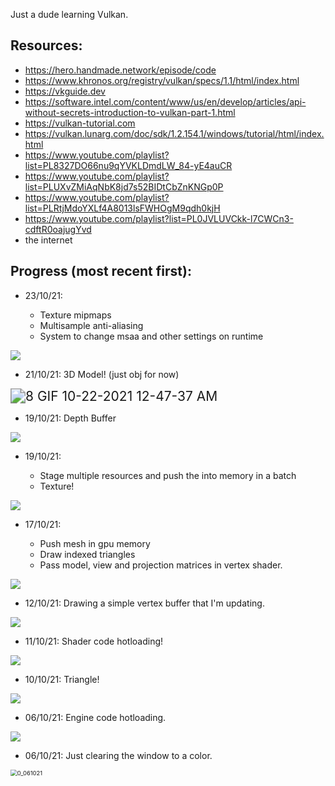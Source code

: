 Just a dude learning Vulkan.

## Resources:

* https://hero.handmade.network/episode/code 
* https://www.khronos.org/registry/vulkan/specs/1.1/html/index.html
* https://vkguide.dev
* https://software.intel.com/content/www/us/en/develop/articles/api-without-secrets-introduction-to-vulkan-part-1.html
* https://vulkan-tutorial.com
* https://vulkan.lunarg.com/doc/sdk/1.2.154.1/windows/tutorial/html/index.html
* https://www.youtube.com/playlist?list=PL8327DO66nu9qYVKLDmdLW_84-yE4auCR
* https://www.youtube.com/playlist?list=PLUXvZMiAqNbK8jd7s52BIDtCbZnKNGp0P
* https://www.youtube.com/playlist?list=PLRtjMdoYXLf4A8013lsFWHOgM9qdh0kjH
* https://www.youtube.com/playlist?list=PL0JVLUVCkk-l7CWCn3-cdftR0oajugYvd
* the internet

## Progress (most recent first):
* 23/10/21:

  * Texture mipmaps
  * Multisample anti-aliasing
  * System to change msaa and other settings on runtime

<img src="README.assets/9 GIF 10-23-2021 7-23-02 PM.gif">

* 21/10/21: 3D Model! (just obj for now)

<img src="README.assets/8 GIF 10-22-2021 12-47-37 AM.gif" alt="8 GIF 10-22-2021 12-47-37 AM" style="zoom:150%;" />

* 19/10/21: Depth Buffer

![](README.assets/7_201021.gif)

* 19/10/21:

  * Stage multiple resources and push the into memory in a batch
  * Texture!

![](README.assets/6_191021.gif)

* 17/10/21:
  
  * Push mesh in gpu memory
  * Draw indexed triangles
  * Pass model, view and projection matrices in vertex shader.

![](README.assets/5_171021.gif)

* 12/10/21: Drawing a simple vertex buffer that I'm updating.

![](README.assets/4_121021.gif)

* 11/10/21: Shader code hotloading!

![](README.assets/3_111021.gif)

* 10/10/21: Triangle!

![](README.assets/2_101021.gif)

* 06/10/21: Engine code hotloading.

![](README.assets/1_071021.gif)

* 06/10/21: Just clearing the window to a color.

<img src="README.assets/0_061021.gif" alt="0_061021" style="zoom: 67%;" />
